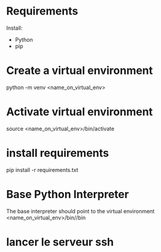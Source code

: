# Requirements
Install:
* Python
* pip

# Create a virtual environment
python -m venv <name_on_virtual_env>

# Activate virtual environment
source <name_on_virtual_env>/bin/activate

# install requirements
pip install -r requirements.txt

# Base Python Interpreter
The base interpreter should point to the virtual environment
<name_on_virtual_env>/bin//bin




# lancer le serveur ssh